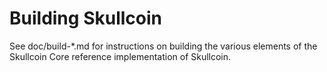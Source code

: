 Building Skullcoin
================

See doc/build-*.md for instructions on building the various
elements of the Skullcoin Core reference implementation of Skullcoin.

